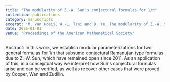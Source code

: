 ```yaml
---
title: "The modularity of Z.-W. Sun's conjectural formulas for 1/π"
collection: publications
category: manuscripts
excerpt: 'M. van Hoeij, W.-L. Tsai and D. Ye, The modularity of Z.-W. Sun’s conjectural formulas for 1/π, Proceedings of the American Mathematical Society (2025)'
date: 2025-01-01
venue: 'Proceedings of the American Mathematical Society'
---
```


Abstract: In this work, we establish modular parameterizations for two general formulas for 1/π that subsume conjectural Ramanujan type formulas due to Z.-W. Sun, which have remained open since 2011. As an application of this, in a conceptual way we interpret how Sun's conjectural formulas arise and can be verified, as well as recover other cases that were proved by Cooper, Wan and Zudilin.
